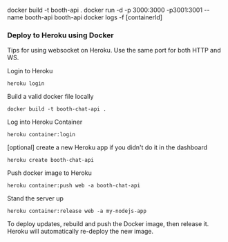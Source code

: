 docker build -t booth-api .
docker run -d -p 3000:3000 -p3001:3001 --name booth-api booth-api
docker logs -f [containerId]

### Deploy to Heroku using Docker
Tips for using websocket on Heroku.  Use the same port for both HTTP and WS.

Login to Heroku
```
heroku login
```
Build a valid docker file locally
```
docker build -t booth-chat-api .
```
Log into Heroku Container
```
heroku container:login
```
[optional] create a new Heroku app if you didn't do it in the dashboard
```
heroku create booth-chat-api
```
Push docker image to Heroku
```
heroku container:push web -a booth-chat-api
```
Stand the server up
```
heroku container:release web -a my-nodejs-app
```
To deploy updates, rebuild and push the Docker image, then release it. Heroku will automatically re-deploy the new image.